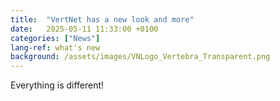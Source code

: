 ```yaml
---
title:  "VertNet has a new look and more"
date:   2025-05-11 11:33:00 +0100
categories: ["News"]
lang-ref: what's new
background: /assets/images/VNLogo_Vertebra_Transparent.png
---
```


Everything is different!
